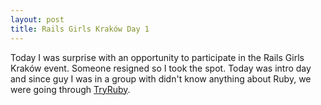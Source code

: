 ```yaml
---
layout: post
title: Rails Girls Kraków Day 1
---
```

Today I was surprise with an opportunity to participate in the Rails Girls Kraków event. Someone resigned so I took the spot. Today was intro  day and since guy I was in a group with didn't know anything about Ruby, we were going through [TryRuby](https://ruby.github.io/TryRuby/).
